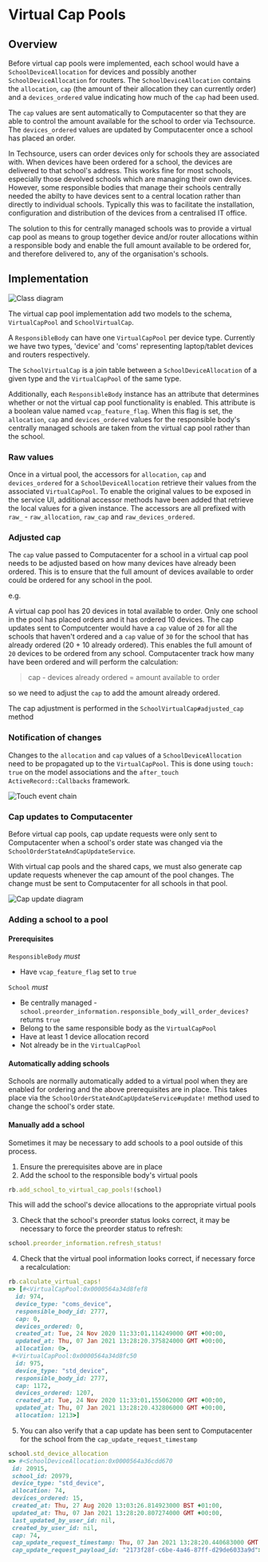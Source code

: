 # Virtual Cap Pools

## Overview

Before virtual cap pools were implemented, each school would have a `SchoolDeviceAllocation` for devices and possibly another `SchoolDeviceAllocation` for routers.  The `SchoolDeviceAllocation` contains the `allocation`, `cap` (the amount of their allocation they can currently order) and a `devices_ordered` value indicating how much of the `cap` had been used.

The `cap` values are sent automatically to Computacenter so that they are able to control the amount available for the school to order via Techsource.  The `devices_ordered` values are updated by Computacenter once a school has placed an order.

In Techsource, users can order devices only for schools they are associated with. When devices have been ordered for a school, the devices are delivered to that school's address. This works fine for most schools, especially those devolved schools which are managing their own devices.  However, some responsible bodies that manage their schools centrally needed the abilty to have devices sent to a central location rather than directly to individual schools. Typically this was to facilitate the installation, configuration and distribution of the devices from a centralised IT office.

The solution to this for centrally managed schools was to provide a virtual cap pool as means to group together device and/or router allocations within a responsible body and enable the full amount available to be ordered for, and therefore delivered to, any of the organisation's schools.

## Implementation

![Class diagram](./images/virtual_cap_classes.svg)

The virtual cap pool implementation add two models to the schema, `VirtualCapPool` and `SchoolVirtualCap`.

A `ResponsibleBody` can have one `VirtualCapPool` per device type. Currently we have two types, 'device' and 'coms' representing laptop/tablet devices and routers respectively.

The `SchoolVirtualCap` is a join table between a `SchoolDeviceAllocation` of a given type and the `VirtualCapPool` of the same type.

Additionally, each `ResponsibleBody` instance has an attribute that determines whether or not the virtual cap pool functionality is enabled.  This attribute is a boolean value named `vcap_feature_flag`.  When this flag is set, the `allocation`, `cap` and `devices_ordered` values for the responsible body's centrally managed schools are taken from the virtual cap pool rather than the school.

### Raw values

Once in a virtual pool, the accessors for `allocation`, `cap` and `devices_ordered` for a `SchoolDeviceAllocation`  retrieve their values from the associated `VirtualCapPool`. To enable the original values to be exposed in the service UI, additional accessor methods have been added that retrieve the local values for a given instance. The accessors are all prefixed with `raw_` - `raw_allocation`, `raw_cap` and `raw_devices_ordered`.

### Adjusted cap

The `cap` value passed to Computacenter for a school in a virtual cap pool needs to be adjusted based on how many devices have already been ordered.  This is to ensure that the full amount of devices available to order could be ordered for any school in the pool.

e.g.

A virtual cap pool has 20 devices in total available to order. Only one school in the pool has placed orders and it has ordered 10 devices. The cap updates sent to Computcenter would have a `cap` value of `20` for all the schools that haven't ordered and a `cap` value of `30` for the school that has already ordered (20 + 10 already ordered).  This enables the full amount of `20` devices to be ordered from any school. Computacenter track how many have been ordered and will perform the calculation:

> cap - devices already ordered = amount available to order

so we need to adjust the `cap` to add the amount already ordered.

The cap adjustment is performed in the `SchoolVirtualCap#adjusted_cap` method

### Notification of changes

Changes to the `allocation` and `cap` values of a `SchoolDeviceAllocation` need to be propagated up to the `VirtualCapPool`. This is done using `touch: true` on the model associations and the `after_touch` `ActiveRecord::Callbacks` framework.

![Touch event chain](images/virtual_cap_touch_chain.svg)

### Cap updates to Computacenter

Before virtual cap pools, cap update requests were only sent to Computacenter when a school's order state was changed via the `SchoolOrderStateAndCapUpdateService`. 

With virtual cap pools and the shared caps, we must also generate cap update requests whenever the cap amount of the pool changes. The change must be sent to Computacenter for all schools in that pool.

![Cap update diagram](./images/virtual_cap_update_process.svg)

### Adding a school to a pool

#### Prerequisites

`ResponsibleBody` _must_

* Have `vcap_feature_flag` set to `true`

`School` _must_

* Be centrally managed - `school.preorder_information.responsible_body_will_order_devices?` returns `true`
* Belong to the same responsible body as the `VirtualCapPool`
* Have at least 1 device allocation record
* Not already be in the `VirtualCapPool`

#### Automatically adding schools

Schools are normally automatically added to a virtual pool when they are enabled for ordering and the above prerequisites are in place.  This takes place via the `SchoolOrderStateAndCapUpdateService#update!` method used to change the school's order state.

#### Manually add a school

Sometimes it may be necessary to add schools to a pool outside of this process.

1. Ensure the prerequisites above are in place
2. Add the school to the responsible body's virtual pools

```ruby
rb.add_school_to_virtual_cap_pools!(school)
```

This will add the school's device allocations to the appropriate virtual pools

3. Check that the school's preorder status looks correct,  it may be necessary to force the preorder status to refresh:

```ruby
school.preorder_information.refresh_status!
```

4. Check that the virtual pool information looks correct, if necessary force a recalculation:

```ruby
rb.calculate_virtual_caps!
=> [#<VirtualCapPool:0x0000564a34d8fef8
  id: 974,
  device_type: "coms_device",
  responsible_body_id: 2777,
  cap: 0,
  devices_ordered: 0,
  created_at: Tue, 24 Nov 2020 11:33:01.114249000 GMT +00:00,
  updated_at: Thu, 07 Jan 2021 13:28:20.375824000 GMT +00:00,
  allocation: 0>,
 #<VirtualCapPool:0x0000564a34d8fc50
  id: 975,
  device_type: "std_device",
  responsible_body_id: 2777,
  cap: 1172,
  devices_ordered: 1207,
  created_at: Tue, 24 Nov 2020 11:33:01.155062000 GMT +00:00,
  updated_at: Thu, 07 Jan 2021 13:28:20.432806000 GMT +00:00,
  allocation: 1213>]
```

5. You can also verify that a cap update has been sent to Computacenter for the school from the `cap_update_request_timestamp`

```ruby
school.std_device_allocation
=> #<SchoolDeviceAllocation:0x0000564a36cdd670
 id: 20915,
 school_id: 20979,
 device_type: "std_device",
 allocation: 74,
 devices_ordered: 15,
 created_at: Thu, 27 Aug 2020 13:03:26.814923000 BST +01:00,
 updated_at: Thu, 07 Jan 2021 13:28:20.807274000 GMT +00:00,
 last_updated_by_user_id: nil,
 created_by_user_id: nil,
 cap: 74,
 cap_update_request_timestamp: Thu, 07 Jan 2021 13:28:20.440683000 GMT +00:00,
 cap_update_request_payload_id: "2173f28f-c6be-4a46-87ff-d29de6033a9d">
```

